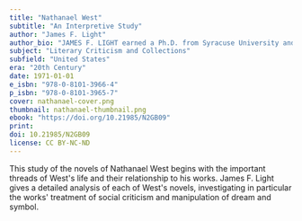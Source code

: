 ```yaml
---
title: "Nathanael West"
subtitle: "An Interpretive Study"
author: "James F. Light"
author_bio: "JAMES F. LIGHT earned a Ph.D. from Syracuse University and taught English at the University of Kentucky, Syracuse University, and Radford College."
subject: "Literary Criticism and Collections"
subfield: "United States"
era: "20th Century"
date: 1971-01-01
e_isbn: "978-0-8101-3966-4"
p_isbn: "978-0-8101-3965-7"
cover: nathanael-cover.png
thumbnail: nathanael-thumbnail.png
ebook: "https://doi.org/10.21985/N2GB09"
print:
doi: 10.21985/N2GB09
license: CC BY-NC-ND
---
```

This study of the novels of Nathanael West begins with the important threads of West's life and their relationship to his works. James F. Light gives a detailed analysis of each of West's novels, investigating in particular the works' treatment of social criticism and manipulation of dream and symbol.
